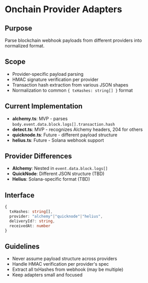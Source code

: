 # Onchain Provider Adapters

## Purpose
Parse blockchain webhook payloads from different providers into normalized format.

## Scope
- Provider-specific payload parsing
- HMAC signature verification per provider
- Transaction hash extraction from various JSON shapes
- Normalization to common `{ txHashes: string[] }` format

## Current Implementation
- **alchemy.ts**: MVP - parses `body.event.data.block.logs[].transaction.hash`
- **detect.ts**: MVP - recognizes Alchemy headers, 204 for others
- **quicknode.ts**: Future - different payload structure
- **helius.ts**: Future - Solana webhook support

## Provider Differences
- **Alchemy**: Nested in `event.data.block.logs[]`
- **QuickNode**: Different JSON structure (TBD)
- **Helius**: Solana-specific format (TBD)

## Interface
```typescript
{
  txHashes: string[],
  provider: "alchemy"|"quicknode"|"helius",
  deliveryId?: string,
  receivedAt: number
}
```

## Guidelines
- Never assume payload structure across providers
- Handle HMAC verification per provider's spec
- Extract all txHashes from webhook (may be multiple)
- Keep adapters small and focused